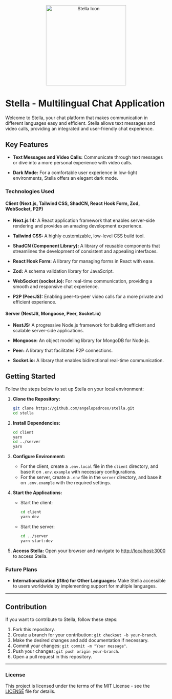 
<p align="center">
  <img src="https://i.ibb.co/rsP200t/stella.png" alt="Stella Icon" width="250" height="250">
</p>

# Stella - Multilingual Chat Application

Welcome to Stella, your chat platform that makes communication in different languages easy and efficient. Stella allows text messages and video calls, providing an integrated and user-friendly chat experience.

## Key Features

- **Text Messages and Video Calls:** Communicate through text messages or dive into a more personal experience with video calls.

- **Dark Mode:** For a comfortable user experience in low-light environments, Stella offers an elegant dark mode.

### Technologies Used

#### Client (Next.js, Tailwind CSS, ShadCN, React Hook Form, Zod, WebSocket, P2P)

- **Next.js 14:** A React application framework that enables server-side rendering and provides an amazing development experience.

- **Tailwind CSS:** A highly customizable, low-level CSS build tool.

- **ShadCN (Component Library):** A library of reusable components that streamlines the development of consistent and appealing interfaces.

- **React Hook Form:** A library for managing forms in React with ease.

- **Zod:** A schema validation library for JavaScript.

- **WebSocket (socket.io):** For real-time communication, providing a smooth and responsive chat experience.

- **P2P (PeerJS):** Enabling peer-to-peer video calls for a more private and efficient experience.

#### Server (NestJS, Mongoose, Peer, Socket.io)

- **NestJS:** A progressive Node.js framework for building efficient and scalable server-side applications.

- **Mongoose:** An object modeling library for MongoDB for Node.js.

- **Peer:** A library that facilitates P2P connections.

- **Socket.io:** A library that enables bidirectional real-time communication.

## Getting Started

Follow the steps below to set up Stella on your local environment:

1. **Clone the Repository:**

   ```bash
   git clone https://github.com/angelopedroso/stella.git
   cd stella
   ```

2. **Install Dependencies:**

   ```bash
   cd client
   yarn
   cd ../server
   yarn
   ```

3. **Configure Environment:**
   - For the client, create a `.env.local` file in the `client` directory, and base it on `.env.example` with necessary configurations.
   - For the server, create a `.env` file in the `server` directory, and base it on `.env.example` with the required settings.

4. **Start the Applications:**
   - Start the client:

     ```bash
     cd client
     yarn dev
     ```

   - Start the server:

     ```bash
     cd ../server
     yarn start:dev
     ```

5. **Access Stella:**
   Open your browser and navigate to [http://localhost:3000](http://localhost:3000) to access Stella.

### Future Plans

- **Internationalization (i18n) for Other Languages:** Make Stella accessible to users worldwide by implementing support for multiple languages.

---

## Contribution

If you want to contribute to Stella, follow these steps:

1. Fork this repository.
2. Create a branch for your contribution: `git checkout -b your-branch`.
3. Make the desired changes and add documentation if necessary.
4. Commit your changes: `git commit -m "Your message"`.
5. Push your changes: `git push origin your-branch`.
6. Open a pull request in this repository.

---

### License

This project is licensed under the terms of the MIT License - see the [LICENSE](./LICENSE) file for details.
